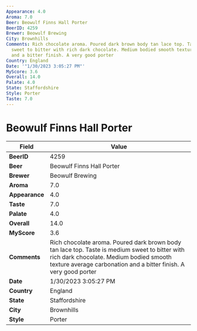 ```yaml
---
Appearance: 4.0
Aroma: 7.0
Beer: Beowulf Finns Hall Porter
BeerID: 4259
Brewer: Beowulf Brewing
City: Brownhills
Comments: Rich chocolate aroma. Poured dark brown body tan lace top. Taste is medium
  sweet to bitter with rich dark chocolate. Medium bodied smooth texture average carbonation
  and a bitter finish. A very good porter
Country: England
Date: '"1/30/2023 3:05:27 PM"'
MyScore: 3.6
Overall: 14.0
Palate: 4.0
State: Staffordshire
Style: Porter
Taste: 7.0
---
```


# Beowulf Finns Hall Porter

| Field         | Value |
|---------------|-------|
| **BeerID** | 4259 |
| **Beer** | Beowulf Finns Hall Porter |
| **Brewer** | Beowulf Brewing |
| **Aroma** | 7.0 |
| **Appearance** | 4.0 |
| **Taste** | 7.0 |
| **Palate** | 4.0 |
| **Overall** | 14.0 |
| **MyScore** | 3.6 |
| **Comments** | Rich chocolate aroma. Poured dark brown body tan lace top. Taste is medium sweet to bitter with rich dark chocolate. Medium bodied smooth texture average carbonation and a bitter finish. A very good porter |
| **Date** | 1/30/2023 3:05:27 PM |
| **Country** | England |
| **State** | Staffordshire |
| **City** | Brownhills |
| **Style** | Porter |
